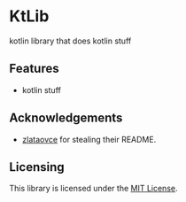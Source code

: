# KtLib
kotlin library that does kotlin stuff

## Features

* kotlin stuff

## Acknowledgements

- [zlataovce](https://github.com/zlataovce) for stealing their README.

## Licensing

This library is licensed under the [MIT License](https://github.com/MineOrbitMC/KtLib/blob/master/LICENSE).